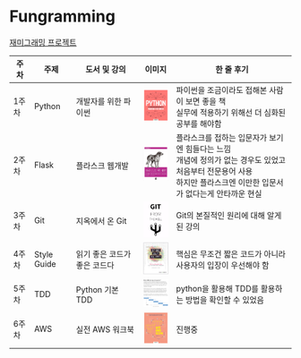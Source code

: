 # Fungramming

[재미그래밍 프로젝트](https://github.com/Fungramming/Blackruby_Roadmap)


주차        |주제      |도서 및 강의|이미지|한 줄 후기
---------- |------- | ------- | -------- | ----------
1주차       |Python|개발자를 위한 파이썬|<img src= "img/week1.jpeg" width = "80">|파이썬을 조금이라도 접해본 사람이 보면 좋을 책 <br> 실무에 적용하기 위해선 더 심화된 공부를 해야함
2주차|Flask|플라스크 웹개발|<img src= "img/week2.jpg" width = "80">|플라스크를 접하는 입문자가 보기엔 힘들다는 느낌<br>개념에 정의가 없는 경우도 있었고 처음부터 전문용어 사용<br>하지만 플라스크엔 이만한 입문서가 없다는게 안타까운 현실
3주차|Git|지옥에서 온 Git|<img src= "img/week3.png" width = "80">|Git의 본질적인 원리에 대해 알게된 강의
4주차|Style Guide|읽기 좋은 코드가 좋은 코드다|<img src= "img/week4.png" width = "80">|핵심은 무조건 짧은 코드가 아니라 사용자의 입장이 우선해야 함
5주차|TDD|Python 기본 TDD|<img src= "img/week5.png" width = "80">|python을 활용해 TDD를 활용하는 방법을 확인할 수 있었음
6주차|AWS|실전 AWS 워크북|<img src= "img/week6.jpg" width = "80">|진행중
